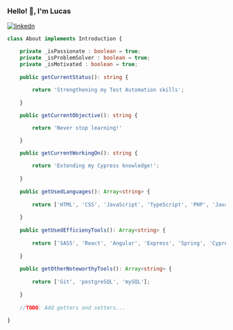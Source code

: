 ### Hello! 👋, I'm Lucas

<a href="https://www.linkedin.com/in/lucas-stocker-500150238/">
 <img align="center" alt="linkedn"  src="https://img.shields.io/badge/LinkedIn-0077B5?style=for-the-badge&logo=linkedin&logoColor=white" />
</a>

```ts
class About implements Introduction {

    private _isPassionate : boolean = true;
    private _isProblemSolver : boolean = true;
    private _isMotivated : boolean = true;
    
    public getCurrentStatus(): string {
    
        return 'Strengthening my Test Automation skills';
    
    }

    public getCurrentObjective(): string {

        return 'Never stop learning!'

    }

    public getCurrentWorkingOn(): string {
    
        return 'Extending my Cypress knowledge!';
      
    } 
      
    public getUsedLanguages(): Array<string> {
    
        return ['HTML', 'CSS', 'JavaScript', 'TypeScript', 'PHP', 'Java'];
    
    }
      
    public getUsedEfficienyTools(): Array<string> {
    
        return ['SASS', 'React', 'Angular', 'Express', 'Spring', 'Cypress', 'Selenium'];
    
    }
      
    public getOtherNoteworthyTools(): Array<string> {
    
        return ['Git', 'postgreSQL', 'mySQL'];
      
    }  
    
    //TODO: Add getters and setters...
    
}
```

